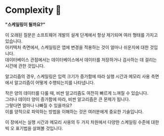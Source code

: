 # Complexity 🤿

**"스케일링이 될까요?"**<br>

이 오래된 질문은 소프트웨어 개발의 설계 단계에서 항상 제기되며 여러 형태를 가지고 있습니다.<br>
아키텍처 측면에서, 스케일링은 앱에 변경을 적용하는 것이 얼마나 쉬운지에 대한 것입니다.<br>
데이터베이스 관점에서는 데이터베이스에서 데이터를 저장하거나 검사하는 데 걸리는 시간에 관한 것입니다.<br>

알고리즘의 경우, 스케일링은 입력 크기가 증가함에 따라 실행 시간과 메모리 사용 측면에서 알고리즘이 어떻게 수행되는지를 나타냅니다.<br>

작은 양의 데이터를 다룰 때, 비싼 알고리즘도 여전히 빠르게 느껴질 수 있습니다.<br>
그러나 데이터 양이 증가함에 따라, 비싼 알고리즘은 큰 문제가 됩니다.<br>
그렇다면 얼마나 나빠질 수 있을까요?<br>
이를 양적으로 파악하는 방법을 이해하는 것은 여러분에게 중요한 기술입니다.<br>

이 장에서는 실행 시간과 메모리 사용의 두 가지 차원에서 다양한 스케일링 수준에 대한 빅 오 표기법을 살펴볼 것입니다.<br>
